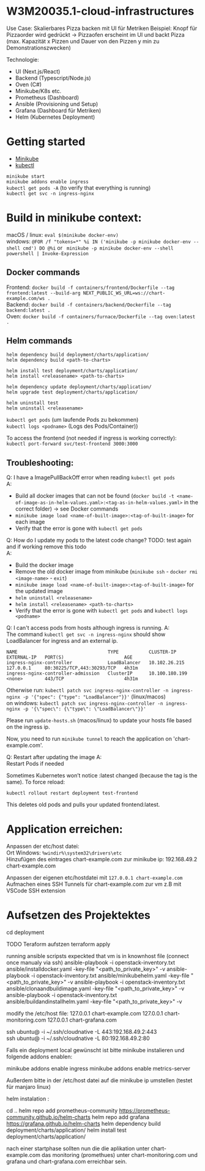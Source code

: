 # W3M20035.1-cloud-infrastructures
 Use Case: Skalierbares Pizza backen mit UI für Metriken
 Beispiel: Knopf für Pizzaorder wird gedrückt -> Pizzaofen erscheint im UI und backt Pizza 
(max. Kapazität x Pizzen und Dauer von den Pizzen y min zu Demonstrationszwecken)
 
Technologie: 
- UI (Next.js/React)
- Backend (Typescript/Node.js)
- Oven (C#)
- Minikube/K8s etc.
- Prometheus (Dashboard)
- Ansible (Provisioning und Setup)
- Grafana (Dashboard für Metriken)
- Helm (Kubernetes Deployment)

# Getting started
- [Minikube](https://minikube.sigs.k8s.io/docs/start/)
- [kubectl](https://kubernetes.io/docs/tasks/tools/)

`minikube start`  
`minikube addons enable ingress`  
`kubectl get pods -A` (to verify that everything is running)  
`kubectl get svc -n ingress-nginx`  

# Build in minikube context:

macOS / linux: ```eval $(minikube docker-env)```  
windows: ```@FOR /f "tokens=*" %i IN ('minikube -p minikube docker-env --shell cmd') DO @%i``` or ``` minikube -p minikube docker-env --shell powershell | Invoke-Expression``` 

## Docker commands
Frontend: `docker build -f containers/frontend/Dockerfile --tag frontend:latest --build-arg NEXT_PUBLIC_WS_URL=ws://chart-example.com/ws .`  
Backend: `docker build -f containers/backend/Dockerfile --tag backend:latest .`  
Oven: `docker build -f containers/furnace/Dockerfile --tag oven:latest .`

## Helm commands

`helm dependency build deployment/charts/application/`  
`helm dependency build <path-to-charts>`  

`helm install test deployment/charts/application/`  
`helm install <releasename> <path-to-charts>`
 
`helm dependency update deployment/charts/application/`  
`helm upgrade test deployment/charts/application/`  

`helm uninstall test`  
`helm uninstall <releasename>`  

`kubectl get pods` (um laufende Pods zu bekommen)  
`kubectl logs <podname>` (Logs des Pods/Container))  

To access the frontend (not needed if ingress is working correctly):  
`kubectl port-forward svc/test-frontend 3000:3000`  

## Troubleshooting:

Q: I have a ImagePullBackOff error when reading  `kubectl get pods`  
A:  
- Build all docker images that can not be found (`docker build -t <name-of-image-as-in-helm-values.yaml>:<tag-as-in-helm-values.yaml>` in the correct folder) -> see Docker commands
- `minikube image load <name-of-built-image>:<tag-of-built-image>` for each image
- Verify that the error is gone with `kubectl get pods`

Q: How do I update my pods to the latest code change? TODO: test again and if working remove this todo  
A:  
- Build the docker image
- Remove the old docker image from minikube (`minikube ssh` - `docker rmi <image-name>` - `exit`)
- `minikube image load <name-of-built-image>:<tag-of-built-image>` for the updated image
- `helm uninstall <releasename>`
- `helm install <releasename> <path-to-charts>`
- Verify that the error is gone with `kubectl get pods` and `kubectl logs <podname>`

Q: I can't access pods from hosts although ingress is running.
A:  
The command `kubectl get svc -n ingress-nginx` should show LoadBalancer for ingress and an external ip.
```
NAME                                 TYPE           CLUSTER-IP       EXTERNAL-IP   PORT(S)                      AGE
ingress-nginx-controller             LoadBalancer   10.102.26.215    127.0.0.1     80:30225/TCP,443:30293/TCP   4h31m
ingress-nginx-controller-admission   ClusterIP      10.100.180.199   <none>        443/TCP                      4h31m
```

Otherwise run: `kubectl patch svc ingress-nginx-controller -n ingress-nginx -p '{"spec": {"type": "LoadBalancer"}}'` (linux/macos)  
on windows: `kubectl patch svc ingress-nginx-controller -n ingress-nginx -p '{\"spec\": {\"type\": \"LoadBalancer\"}}'`  

Please run `update-hosts.sh` (macos/linux) to update your hosts file based on the ingress ip.

Now, you need to run `minikube tunnel` to reach the application on 'chart-example.com'.

Q: Restart after updating the image
A:  
Restart Pods if needed

Sometimes Kubernetes won’t notice :latest changed (because the tag is the same). To force reload:

```kubectl rollout restart deployment test-frontend```

This deletes old pods and pulls your updated frontend:latest.

# Application erreichen:
Anpassen der etc/host datei:  
Ort Windows: ```%windir%\system32\drivers\etc```  
Hinzufügen des eintrages chart-example.com zur  minikube ip:  192.168.49.2 chart-example.com  

Anpassen der eigenen etc/hostdatei mit ```127.0.0.1 chart-example.com```  
Aufmachen eines SSH Tunnels für chart-example.com zur vm z.B mit VSCode SSH extension  

# Aufsetzen des Projektektes

cd deployment

TODO Teraform aufstzen
terraform apply

running ansible scripsts expeckted that vm is in knownhost file (connect once manualy via ssh)
ansible-playbook -i openstack-inventory.txt ansible/installdocker.yaml -key-file "<path_to_private_key>" -v
ansible-playbook -i openstack-inventory.txt ansible/minikubehelm.yaml -key-file "<path_to_private_key>" -v
ansible-playbook -i openstack-inventory.txt ansible/clonaandbuildimage.yaml -key-file "<path_to_private_key>" -v
ansible-playbook -i openstack-inventory.txt ansible/buildandinstallhelm.yaml -key-file "<path_to_private_key>" -v

modify the /etc/host file:
127.0.0.1 chart-example.com
127.0.0.1 chart-monitoring.com
127.0.0.1 chart-grafana.com

ssh ubuntu@<ip> -i ~/.ssh/cloudnative  -L 443:192.168.49.2:443      
ssh ubuntu@<ip> -i ~/.ssh/cloudnative  -L 80:192.168.49.2:80      

Falls ein deployment local gewünscht ist bitte minikube instalieren und folgende addons enablen:

minikube addons enable ingress
minikube addons enable metrics-server

Außerdem bitte in der /etc/host datei auf die minikube ip umstellen (testet für manjaro linux)

helm instalation :

cd ..
helm repo add prometheus-community https://prometheus-community.github.io/helm-charts 
helm repo add grafana https://grafana.github.io/helm-charts
helm dependency build deployment/charts/application/
helm install test deployment/charts/application/

nach einer startphase sollten nun die die aplikation unter chart-example.com das monitoring (promethues) unter chart-monitoring.com und grafana und  chart-grafana.com  erreichbar sein. 